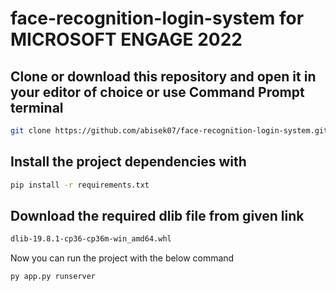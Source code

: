 # face-recognition-login-system for MICROSOFT ENGAGE 2022
## Clone or download this repository and open it in your editor of choice or use Command Prompt terminal
~~~ bash
git clone https://github.com/abisek07/face-recognition-login-system.git
~~~
## Install the project dependencies with
~~~ bash
pip install -r requirements.txt
~~~
## Download the required dlib file from given link
~~~ bash
dlib-19.8.1-cp36-cp36m-win_amd64.whl
~~~
Now you can run the project with the below command
~~~ bash
py app.py runserver
~~~
